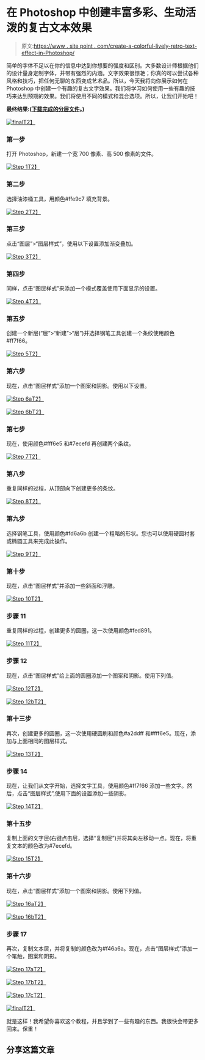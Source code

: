 # 在 Photoshop 中创建丰富多彩、生动活泼的复古文本效果

> 原文:[https://www . site point . com/create-a-colorful-lively-retro-text-effect-in-Photoshop/](https://www.sitepoint.com/create-a-colorful-lively-retro-text-effect-in-photoshop/)

简单的字体不足以在你的信息中达到你想要的强度和区别。大多数设计师根据他们的设计量身定制字体，并带有强烈的内涵。文字效果很惊艳；你真的可以尝试各种风格和技巧，把任何无聊的东西变成艺术品。所以，今天我将向你展示如何在 Photoshop 中创建一个有趣的复古文字效果。我们将学习如何使用一些有趣的技巧来达到预期的效果。我们将使用不同的模式和混合选项。所以，让我们开始吧！

**最终结果:([下载完成的分层文件](https://www.sitepoint.com/wp-content/uploads/2013/03/Retro-Text.zip)。)** 

[![final](../Images/37f8370b12287242b4d0dfce12805685.png)T2】](https://www.sitepoint.com/wp-content/uploads/2013/03/final2.jpg)

### 第一步

打开 Photoshop，新建一个宽 700 像素、高 500 像素的文件。

[![Step 1](../Images/9c469a79cec27e6c1846ed439b972c37.png)T2】](https://www.sitepoint.com/wp-content/uploads/2013/03/Step-114.jpg)

### 第二步

选择油漆桶工具，用颜色#ffe9c7 填充背景。

[![Step 2](../Images/94eae75a7dde88e0d4f65030d96f7353.png)T2】](https://www.sitepoint.com/wp-content/uploads/2013/03/Step-24.jpg)

### 第三步

点击“图层”>“图层样式”，使用以下设置添加渐变叠加。

[![Step 3](../Images/d6c083e6ae93169b605a19b24628505f.png)T2】](https://www.sitepoint.com/wp-content/uploads/2013/03/Step-32.jpg)

### 第四步

同样，点击“图层样式”来添加一个模式覆盖使用下面显示的设置。

[![Step 4](../Images/12df9070dc9d9e3f5c833c6dc01142ce.png)T2】](https://www.sitepoint.com/wp-content/uploads/2013/03/Step-42.jpg)

### 第五步

创建一个新层(“层”>“新建”>“层”)并选择钢笔工具创建一个条纹使用颜色#ff7f66。

[![Step 5](../Images/4317c665c0a03bb1d81346422ff431f7.png)T2】](https://www.sitepoint.com/wp-content/uploads/2013/03/Step-52.jpg)

### 第六步

现在，点击“图层样式”添加一个图案和阴影。使用以下设置。

[![Step 6a](../Images/ab6103e571fdb0523f2c460ec85418ea.png)T2】](https://www.sitepoint.com/wp-content/uploads/2013/03/Step-6a.jpg)

[![Step 6b](../Images/b93763bebcad997d4ae0c78e41980380.png)T2】](https://www.sitepoint.com/wp-content/uploads/2013/03/Step-6b.jpg)

### 第七步

现在，使用颜色#fff6e5 和#7ecefd 再创建两个条纹。

[![Step 7](../Images/c357dd252f1cce3e819be115e217fe6b.png)T2】](https://www.sitepoint.com/wp-content/uploads/2013/03/Step-73.jpg)

### 第八步

重复同样的过程，从顶部向下创建更多的条纹。

[![Step 8](../Images/3e14d20d36719243376dddf4e151eda0.png)T2】](https://www.sitepoint.com/wp-content/uploads/2013/03/Step-82.jpg)

### 第九步

选择钢笔工具，使用颜色#fd6a6b 创建一个粗略的形状。您也可以使用硬圆衬套或椭圆工具来完成此操作。

[![Step 9](../Images/fdd4a0dc1c6876f218b64db66b2fe224.png)T2】](https://www.sitepoint.com/wp-content/uploads/2013/03/Step-92.jpg)

### 第十步

现在，点击“图层样式”并添加一些斜面和浮雕。

[![Step 10](../Images/55820c430e6d3018f06b3b8958976b72.png)T2】](https://www.sitepoint.com/wp-content/uploads/2013/03/Step-102.jpg)

### 步骤 11

重复同样的过程，创建更多的圆圈，这一次使用颜色#fed891。

[![Step 11](../Images/95baf4fd7f9634432f8958461d9830a8.png)T2】](https://www.sitepoint.com/wp-content/uploads/2013/03/Step-115.jpg)

### 步骤 12

现在，点击“图层样式”给上面的圆圈添加一个图案和阴影。使用下列值。

[![Step 12](../Images/e1208cf15124279f8f2deebd44435f98.png)T2】](https://www.sitepoint.com/wp-content/uploads/2013/03/Step-122.jpg)

[![Step 12b](../Images/c95a3d526a076951d66eb488cfa6da65.png)T2】](https://www.sitepoint.com/wp-content/uploads/2013/03/Step-12b.jpg)

### 第十三步

再次，创建更多的圆圈，这一次使用硬圆刷和颜色#a2ddff 和#fff6e5。现在，添加与上面相同的图层样式。

[![Step 13](../Images/3da4ee58d672967495801fa5b10a0b5d.png)T2】](https://www.sitepoint.com/wp-content/uploads/2013/03/Step-132.jpg)

### 步骤 14

现在，让我们从文字开始，选择文字工具，使用颜色#ff7f66 添加一些文字。然后，点击“图层样式”,使用下面的设置添加一些阴影。

[![Step 14](../Images/a97311a5e2becd51594bbb9dfc850094.png)T2】](https://www.sitepoint.com/wp-content/uploads/2013/03/Step-142.jpg)

### 第十五步

复制上面的文字层(右键点击层，选择“复制层”)并将其向左移动一点。现在，将重复文本的颜色改为#7ecefd。

[![Step 15](../Images/70b39b21bfbeb3ece999da7107687536.png)T2】](https://www.sitepoint.com/wp-content/uploads/2013/03/Step-151.jpg)

### 第十六步

现在，点击“图层样式”添加一个图案和阴影。使用下列值。

[![Step 16a](../Images/3e85020907bc826851d2335576661da0.png)T2】](https://www.sitepoint.com/wp-content/uploads/2013/03/Step-16a.jpg)

[![Step 16b](../Images/4962b2c32dac7719752b1dd0faa0570f.png)T2】](https://www.sitepoint.com/wp-content/uploads/2013/03/Step-16b.jpg)

### 步骤 17

再次，复制文本层，并将复制的颜色改为#f46a6a。现在，点击“图层样式”添加一个笔触，图案和阴影。

[![Step 17a](../Images/268e5a57085119bbb09e5aea8747d2c4.png)T2】](https://www.sitepoint.com/wp-content/uploads/2013/03/Step-17a1.jpg)

[![Step 17b](../Images/4d8b296248af75e7ca85fd882b9963bf.png)T2】](https://www.sitepoint.com/wp-content/uploads/2013/03/Step-17b1.jpg)

[![Step 17c](../Images/1e589b8f97f1ae5c6506fdc2eea046fe.png)T2】](https://www.sitepoint.com/wp-content/uploads/2013/03/Step-17c.jpg)

[![final](../Images/37f8370b12287242b4d0dfce12805685.png)T2】](https://www.sitepoint.com/wp-content/uploads/2013/03/final2.jpg)

就是这样！我希望你喜欢这个教程，并且学到了一些有趣的东西。我很快会带更多回来。保重！

## 分享这篇文章